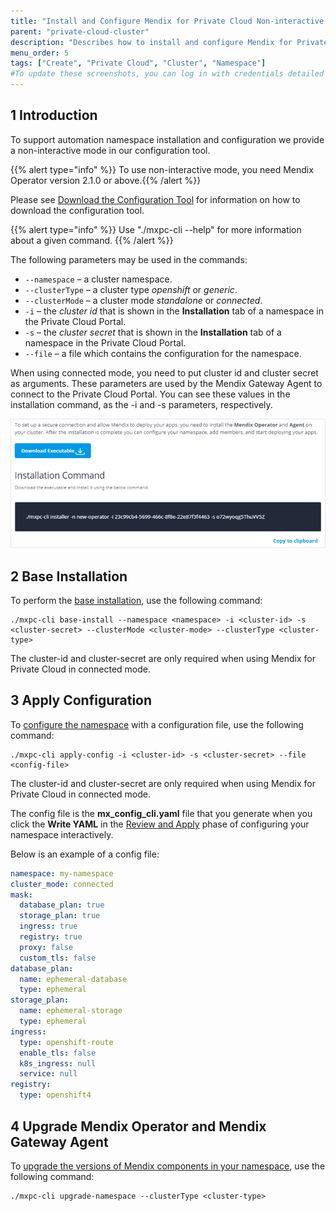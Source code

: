 ```yaml
---
title: "Install and Configure Mendix for Private Cloud Non-interactive Mode"
parent: "private-cloud-cluster"
description: "Describes how to install and configure Mendix for Private Cloud in non-interactive mode"
menu_order: 5
tags: ["Create", "Private Cloud", "Cluster", "Namespace"]
#To update these screenshots, you can log in with credentials detailed in How to Update Screenshots Using Team Apps.
---
```


## 1 Introduction

To support automation namespace installation and configuration we provide a non-interactive mode in our configuration tool.

{{% alert type="info" %}} To use non-interactive mode, you need Mendix Operator version 2.1.0 or above.{{% /alert %}}

Please see [Download the Configuration Tool](private-cloud-cluster#download-configuration-tool) for information on how to download the configuration tool.

{{% alert type="info" %}} Use "./mxpc-cli <command> --help" for more information about a given command. {{% /alert %}}

The following parameters may be used in the commands:
* `--namespace` – a cluster namespace.
* `--clusterType` – a cluster type *openshift* or *generic*.
* `--clusterMode` – a cluster mode *standalone* or *connected*.
* `-i` – the *cluster id* that is shown in the **Installation** tab of a namespace in the Private Cloud Portal.
* `-s` – the *cluster secret* that is shown in the **Installation** tab of a namespace in the Private Cloud Portal.
* `--file` – a file which contains the configuration for the namespace.

When using connected mode, you need to put cluster id and cluster secret as arguments. These parameters are used by the Mendix Gateway Agent to connect to the Private Cloud Portal. You can see these values in the installation command, as the -i and -s parameters, respectively.

![](attachments/private-cloud-cluster/installation-command.png)

## 2 Base Installation

To perform the [base installation](private-cloud-cluster#base-installation), use the following command:

```shell
./mxpc-cli base-install --namespace <namespace> -i <cluster-id> -s <cluster-secret> --clusterMode <cluster-mode> --clusterType <cluster-type>
```
The cluster-id and cluster-secret are only required when using Mendix for Private Cloud in connected mode.

## 3 Apply Configuration

To [configure the namespace](private-cloud-cluster#configure-namespace) with a configuration file, use the following command:

```shell
./mxpc-cli apply-config -i <cluster-id> -s <cluster-secret> --file <config-file>
```
The cluster-id and cluster-secret are only required when using Mendix for Private Cloud in connected mode.

The config file is the **mx_config_cli.yaml** file that you generate when you click the **Write YAML** in the [Review and Apply](private-cloud-cluster#review-apply) phase of configuring your namespace interactively.

Below is an example of a config file:

```yaml
namespace: my-namespace
cluster_mode: connected
mask:
  database_plan: true
  storage_plan: true
  ingress: true
  registry: true
  proxy: false
  custom_tls: false
database_plan:
  name: ephemeral-database
  type: ephemeral
storage_plan:
  name: ephemeral-storage
  type: ephemeral
ingress:
  type: openshift-route
  enable_tls: false
  k8s_ingress: null
  service: null
registry:
  type: openshift4
```

## 4 Upgrade Mendix Operator and Mendix Gateway Agent

To [upgrade the versions of Mendix components in your namespace](private-cloud-upgrade-guide#upgrade-cluster), use the following command:

```shell
./mxpc-cli upgrade-namespace --clusterType <cluster-type>
```
